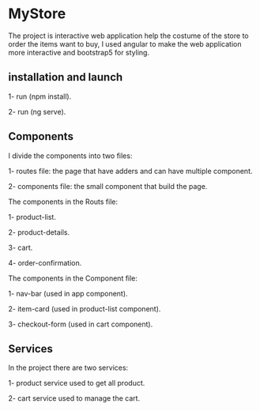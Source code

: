 # MyStore

The project is interactive web application help the costume of the store to order the items want to buy, I used angular to make the web application more interactive and bootstrap5 for styling.

## installation and launch

1- run (npm install).

2- run (ng serve).

## Components

I divide the components into two files:

1- routes file: the page that have adders and can have multiple component.

2- components file: the small component that build the page.

The components in the Routs file:

1- product-list.

2- product-details.

3- cart.

4- order-confirmation.

The components in the Component file:

1- nav-bar (used in app component).

2- item-card (used in product-list component).

3- checkout-form (used in cart component).

## Services

In the project there are two services:

1- product service used to get all product.

2- cart service used to manage the cart.
